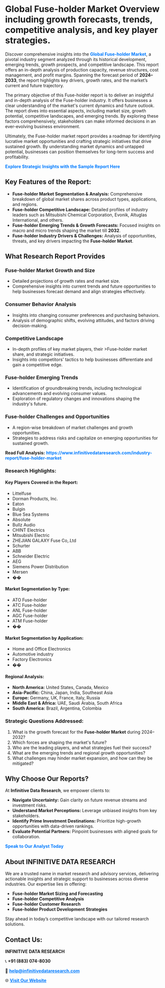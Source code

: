 <h1>Global Fuse-holder Market Overview including growth forecasts, trends, competitive analysis, and key player strategies.</h1>
<p>
Discover comprehensive insights into the 
<a href="https://www.infinitivedataresearch.com/industry-report/fuse-holder-market" rel="dofollow" style="color: #007BFF; text-decoration: none;"><strong>Global Fuse-holder Market</strong></a>, a pivotal industry segment analyzed through its historical development, emerging trends, growth prospects, and competitive landscape. This report offers an in-depth analysis of production capacity, revenue structures, cost management, and profit margins. Spanning the forecast period of <strong>2024–2033</strong>, the report highlights key drivers, growth rates, and the market’s current and future trajectory.
</p>
<p>
The primary objective of this Fuse-holder report is to deliver an insightful and in-depth analysis of the Fuse-holder industry. It offers businesses a clear understanding of the market's current dynamics and future outlook. The report dives into essential aspects, including market size, growth potential, competitive landscapes, and emerging trends. By exploring these factors comprehensively, stakeholders can make informed decisions in an ever-evolving business environment.
</p>
<p>
Ultimately, the Fuse-holder market report provides a roadmap for identifying lucrative market opportunities and crafting strategic initiatives that drive sustained growth. By understanding market dynamics and untapped potential, businesses can position themselves for long-term success and profitability.
</p>
<p>
<a href="https://www.infinitivedataresearch.com/request-sample/reportId=109787" style="color: #007BFF; text-decoration: none;"><strong>Explore Strategic Insights with the Sample Report Here</strong></a>
</p>

<h2>Key Features of the Report:</h2>
<ul>
<li><strong>Fuse-holder Market Segmentation & Analysis:</strong> Comprehensive breakdown of global market shares across product types, applications, and regions.</li>
<li><strong>Fuse-holder Competitive Landscape:</strong> Detailed profiles of industry leaders such as Mitsubishi Chemical Corporation, Evonik, Altuglas International, and others.</li>
<li><strong>Fuse-holder Emerging Trends & Growth Forecasts:</strong> Focused insights on macro and micro trends shaping the market till <strong>2032</strong>.</li>
<li><strong>Fuse-holder Industry Drivers & Challenges:</strong> Analysis of opportunities, threats, and key drivers impacting the <strong>Fuse-holder Market</strong>.</li>
</ul>

<h2>What Research Report Provides</h2>
<h3>Fuse-holder Market Growth and Size</h3>
<ul>
<li>Detailed projections of growth rates and market size.</li>
<li>Comprehensive insights into current trends and future opportunities to help businesses forecast demand and align strategies effectively.</li>
</ul>

<h3>Consumer Behavior Analysis</h3>
<ul>
<li>Insights into changing consumer preferences and purchasing behaviors.</li>
<li>Analysis of demographic shifts, evolving attitudes, and factors driving decision-making.</li>
</ul>

<h3>Competitive Landscape</h3>
<ul>
<li>In-depth profiles of key market players, their >Fuse-holder market share, and strategic initiatives.</li>
<li>Insights into competitors' tactics to help businesses differentiate and gain a competitive edge.</li>
</ul>

<h3>Fuse-holder Emerging Trends</h3>
<ul>
<li>Identification of groundbreaking trends, including technological advancements and evolving consumer values.</li>
<li>Exploration of regulatory changes and innovations shaping the industry's future.</li>
</ul>

<h3>Fuse-holder Challenges and Opportunities</h3>
<ul>
<li>A region-wise breakdown of market challenges and growth opportunities.</li>
<li>Strategies to address risks and capitalize on emerging opportunities for sustained growth.</li>
</ul>
<p><strong>Read Full Analysis:</strong> <a href="https://www.infinitivedataresearch.com/industry-report/fuse-holder-market" rel="dofollow" style="color: #007BFF; text-decoration: none;"><strong>https://www.infinitivedataresearch.com/industry-report/fuse-holder-market</strong></a></p>
<h3>Research Highlights:</h3>
<h4>Key Players Covered in the Report:</h4>
<ul><li>Littelfuse</li><li>Dorman Products, Inc.</li><li>Eaton</li><li>Bulgin</li><li>Blue Sea Systems</li><li>Absolute</li><li>Bullz Audio</li><li>CHINT Electrics</li><li>Mitsubishi Electric</li><li>ZHEJIAN GALAXY Fuse Co,.Ltd</li><li>Schurter</li><li>ABB</li><li>Schneider Electric</li><li>AEG</li><li>Siemens Power Distribution</li><li>Mersen</li><li>��</li></ul>
<h4>Market Segmentation by Type:</h4>
<ul><li>ATO Fuse-holder</li><li>ATC Fuse-holder</li><li>ANL Fuse-holder</li><li>AGC Fuse-holder</li><li>ATM Fuse-holder</li><li>��</li></ul>
<h4>Market Segmentation by Application:</h4>
<ul><li>Home and Office Electronics</li><li>Automotive industry</li><li>Factory Electronics</li><li>��</li></ul>

<h4>Regional Analysis:</h4>
<ul>
<li><strong>North America:</strong> United States, Canada, Mexico</li>
<li><strong>Asia-Pacific:</strong> China, Japan, India, Southeast Asia</li>
<li><strong>Europe:</strong> Germany, UK, France, Italy, Russia</li>
<li><strong>Middle East & Africa:</strong> UAE, Saudi Arabia, South Africa</li>
<li><strong>South America:</strong> Brazil, Argentina, Colombia</li>
</ul>

<h3>Strategic Questions Addressed:</h3>
<ol>
<li>What is the growth forecast for the <strong>Fuse-holder Market</strong> during 2024–2032?</li>
<li>Which forces are shaping the market's future?</li>
<li>Who are the leading players, and what strategies fuel their success?</li>
<li>What are the emerging trends and regional growth opportunities?</li>
<li>What challenges may hinder market expansion, and how can they be mitigated?</li>
</ol>

<h2>Why Choose Our Reports?</h2>
<p>At <strong>Infinitive Data Research</strong>, we empower clients to:</p>
<ul>
<li><strong>Navigate Uncertainty:</strong> Gain clarity on future revenue streams and investment risks.</li>
<li><strong>Understand Market Perceptions:</strong> Leverage unbiased insights from key stakeholders.</li>
<li><strong>Identify Prime Investment Destinations:</strong> Prioritize high-growth opportunities with data-driven rankings.</li>
<li><strong>Evaluate Potential Partners:</strong> Pinpoint businesses with aligned goals for collaboration.</li>
</ul>
<p><a href="https://www.infinitivedataresearch.com/industry-report/fuse-holder-market" rel="dofollow" style="color: #007BFF; text-decoration: none;"><strong>Speak to Our Analyst Today</strong></a></p>

<h2>About INFINITIVE DATA RESEARCH</h2>
<p>We are a trusted name in market research and advisory services, delivering actionable insights and strategic support to businesses across diverse industries. Our expertise lies in offering:</p>
<ul>
<li><strong>Fuse-holder Market Sizing and Forecasting</strong></li>
<li><strong>Fuse-holder Competitive Analysis</strong></li>
<li><strong>Fuse-holder Customer Research</strong></li>
<li><strong>Fuse-holder Product Development Strategies</strong></li>
</ul>
<p>Stay ahead in today’s competitive landscape with our tailored research solutions.</p>

<h2>Contact Us:</h2>
<p><strong>INFINITIVE DATA RESEARCH</strong></p>
<p>📞 <strong>+91 (883) 074-8030</strong></p>
<p>📧 <strong><a href="mailto:help@infinitivedataresearch.com" style="color: #007BFF;">help@infinitivedataresearch.com</a></strong></p>
<p>🌐 <strong><a href="https://www.infinitivedataresearch.com" rel="dofollow" style="color: #007BFF;">Visit Our Website</a></strong></p>